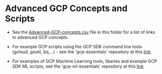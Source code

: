 # Advanced GCP Concepts and Scripts

 - See the [Advanced-GCP-concepts.csv](https://github.com/lynnlangit/gcp-for-bioinformatics/blob/master/6_Advanced_GCP_concepts_and_Scripts/Advanced-GCP-concepts.csv) file in this folder for a list of links to advanced GCP concepts.  

 - For example GCP scripts using the GCP SDK command line tools (gcloud, gsutil, bq,...) - see the 'gcp-essentials' repository at this [link](https://github.com/lynnlangit/gcp-essentials).

 - For examples of GCP Machine Learning tools, libaries and example GCP SDK ML scripts, see the 'gcp-ml-essentials' repository at this [link](https://github.com/lynnlangit/gcp-ml)